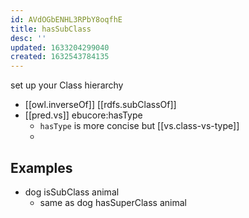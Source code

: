 ```yaml
---
id: AVdOGbENHL3RPbY8oqfhE
title: hasSubClass
desc: ''
updated: 1633204299040
created: 1632543784135
---
```

set up your Class hierarchy

- [[owl.inverseOf]] [[rdfs.subClassOf]]
- [[pred.vs]] ebucore:hasType
  - `hasType` is more concise but [[vs.class-vs-type]]
  - 
    
## Examples

- dog isSubClass animal
  - same as dog hasSuperClass animal
